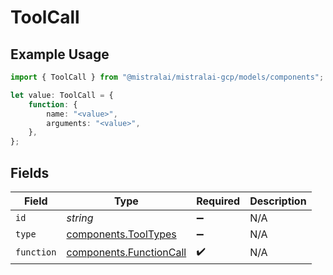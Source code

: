 # ToolCall

## Example Usage

```typescript
import { ToolCall } from "@mistralai/mistralai-gcp/models/components";

let value: ToolCall = {
    function: {
        name: "<value>",
        arguments: "<value>",
    },
};
```

## Fields

| Field                                                              | Type                                                               | Required                                                           | Description                                                        |
| ------------------------------------------------------------------ | ------------------------------------------------------------------ | ------------------------------------------------------------------ | ------------------------------------------------------------------ |
| `id`                                                               | *string*                                                           | :heavy_minus_sign:                                                 | N/A                                                                |
| `type`                                                             | [components.ToolTypes](../../models/components/tooltypes.md)       | :heavy_minus_sign:                                                 | N/A                                                                |
| `function`                                                         | [components.FunctionCall](../../models/components/functioncall.md) | :heavy_check_mark:                                                 | N/A                                                                |